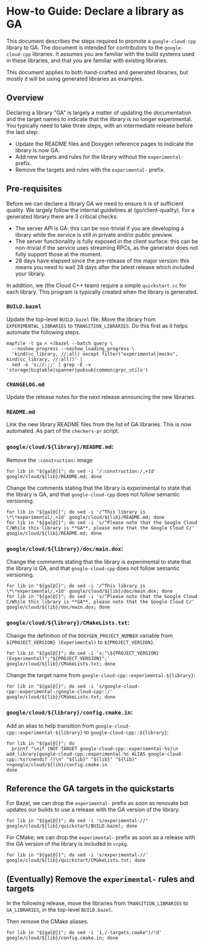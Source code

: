 # How-to Guide: Declare a library as GA

This document describes the steps required to promote a `google-cloud-cpp`
library to GA. The document is intended for contributors to the
`google-cloud-cpp` libraries. It assumes you are familiar with the build systems
used in these libraries, and that you are familiar with existing libraries.

This document applies to both hand-crafted and generated libraries, but mostly
it will be using generated libraries as examples.

## Overview

Declaring a library "GA" is largely a matter of updating the documentation and
the target names to indicate that the library is no longer experimental. You
typically need to take three steps, with an intermediate release before the
last step:

- Update the README files and Doxygen reference pages to indicate the library is
  now GA.
- Add new targets and rules for the library without the `experimental-` prefix.
- Remove the targets and rules with the `experimental-` prefix.

## Pre-requisites

Before we can declare a library GA we need to ensure it is of sufficient
quality. We largely follow the internal guidelines at (go/client-quality).
For a generated library there are 3 critical checks:

- The server API is GA: this can be non-trivial if you are developing a library
  while the service is still in private and/or public preview.
- The server functionality is fully exposed in the client surface: this can be
  non-trivial if the service uses streaming RPCs, as the generator does not
  fully support those at the moment.
- 28 days have elapsed since the pre-release of the major version: this means
  you need to wait 28 days after the latest release which included your library.

In addition, we (the Cloud C++ team) require a simple `quickstart.cc` for each
library.  This program is typically created when the library is generated.

### `BUILD.bazel`

Update the top-level `BUILD.bazel` file. Move the library from
`EXPERIMENTAL_LIBRARIES` to `TRANSITION_LIBRARIES`. Do this first as it helps
automate the following steps.

```shell
mapfile -t ga < <(bazel --batch query \
  --noshow_progress --noshow_loading_progress \
  'kind(cc_library, //:all) except filter("experimental|mocks", kind(cc_library, //:all))' |
  sed -e 's;//:;;' | grep -E -v 'storage|bigtable|spanner|pubsub|common|grpc_utils')
```

### `CHANGELOG.md`

Update the release notes for the next release announcing the new libraries.

### `README.md`

Link the new library README files from the list of GA libraries. This is now
automated. As part of the `checkers-pr` script.

### `google/cloud/${library}/README.md`:

Remove the `:construction:` image

```shell
for lib in "${ga[@]}"; do sed -i '/:construction:/,+1d' google/cloud/${lib}/README.md; done
```

Change the comments stating that the library is experimental to state that the
library is GA, and that `google-cloud-cpp` does not follow semantic versioning.

```shell
for lib in "${ga[@]}"; do sed -i '/^This library is \*\*experimental/,+1d' google/cloud/${lib}/README.md; done
for lib in "${ga[@]}"; do sed -i 's/^Please note that the Google Cloud C/While this library is **GA**, please note that the Google Cloud C/' google/cloud/${lib}/README.md; done
```

### `google/cloud/${library}/doc/main.dox`:

Change the comments stating that the library is experimental to state that the
library is GA, and that `google-cloud-cpp` does not follow semantic versioning.

```shell
for lib in "${ga[@]}"; do sed -i '/^This library is \*\*experimental/,+1d' google/cloud/${lib}/doc/main.dox; done
for lib in "${ga[@]}"; do sed -i 's/^Please note that the Google Cloud C/While this library is **GA**, please note that the Google Cloud C/' google/cloud/${lib}/doc/main.dox; done
```

### `google/cloud/${library}/CMakeLists.txt`:

Change the definition of the `DOXYGEN_PROJECT_NUMBER` variable from
`${PROJECT_VERSION} (Experimental)` to `${PROJECT_VERSION}`.

```shell
for lib in "${ga[@]}"; do sed -i 's;"\${PROJECT_VERSION} (Experimental)";"${PROJECT_VERSION}";' google/cloud/${lib}/CMakeLists.txt; done
```

Change the target name from `google-cloud-cpp::experimental-${library}`:

```shell
for lib in "${ga[@]}"; do sed -i 's/google-cloud-cpp::experimental-/google-cloud-cpp::/' google/cloud/${lib}/CMakeLists.txt; done
```

### `google/cloud/${library}/config.cmake.in`:

Add an alias to help transition from `google-cloud-cpp::experimental-${library}`
to `google-cloud-cpp::${library}`:

```shell
for lib in "${ga[@]}"; do
  printf "\nif (NOT TARGET google-cloud-cpp::experimental-%s)\n    add_library(google-cloud-cpp::experimental-%s ALIAS google-cloud-cpp::%s)\nendif ()\n" "${lib}" "${lib}" "${lib}" >>google/cloud/${lib}/config.cmake.in
done
```

## Reference the GA targets in the quickstarts

For Bazel, we can drop the `experimental-` prefix as soon as renovate bot
updates our builds to use a release with the GA version of the library.

```shell
for lib in "${ga[@]}"; do sed -i 's/experimental-//' google/cloud/${lib}/quickstart/BUILD.bazel; done
```

For CMake, we can drop the `experimental-` prefix as soon as a release with the
GA version of the library is included in `vcpkg`.

```shell
for lib in "${ga[@]}"; do sed -i 's/experimental-//' google/cloud/${lib}/quickstart/CMakeLists.txt; done
```

## (Eventually) Remove the `experimental-` rules and targets

In the following release, move the libraries from `TRANSITION_LIBRARIES` to
`GA_LIBRARIES`, in the top-level `BUILD.bazel`.

Then remove the CMake aliases.

```shell
for lib in "${ga[@]}"; do sed -i '1,/-targets.cmake")/!d' google/cloud/${lib}/config.cmake.in; done
```
